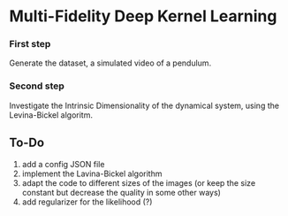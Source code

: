 # Multi-Fidelity Deep Kernel Learning

### First step
Generate the dataset, a simulated video of a pendulum.

### Second step
Investigate the Intrinsic Dimensionality of the dynamical system, using the Levina-Bickel algoritm.

## To-Do
1. add a config JSON file
2. implement the Lavina-Bickel algorithm 
3. adapt the code to different sizes of the images (or keep the size constant but decrease the quality in some other ways)
4. add regularizer for the likelihood (?)